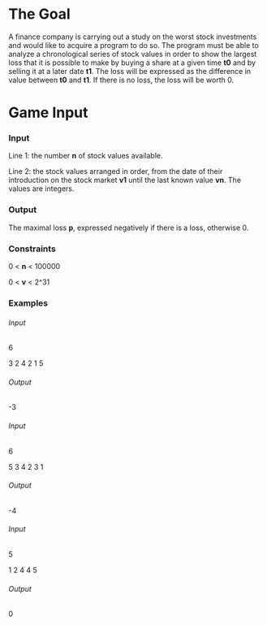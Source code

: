 # The Goal

A finance company is carrying out a study on the worst stock investments and would like to acquire a program to do so. The program must be able to analyze a chronological series of stock values in order to show the largest loss that it is possible to make by buying a share at a given time **t0** and by selling it at a later date **t1**. The loss will be expressed as the difference in value between **t0** and **t1**. If there is no loss, the loss will be worth 0.

# Game Input

### Input
Line 1: the number **n** of stock values available.

Line 2: the stock values arranged in order, from the date of their introduction on the stock market **v1** until the last known value **vn**. The values are integers.

### Output

The maximal loss **p**, expressed negatively if there is a loss, otherwise 0.

### Constraints
0 < **n** < 100000

0 < **v** < 2^31

### Examples
###### Input
6

3 2 4 2 1 5

###### Output
-3


###### Input
6

5 3 4 2 3 1

###### Output
-4


###### Input
5

1 2 4 4 5
###### Output
0